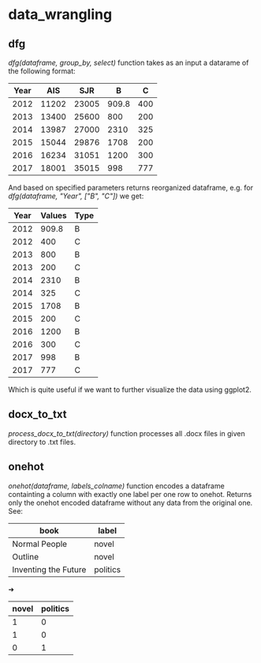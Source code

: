 # data_wrangling

## dfg

_dfg(dataframe, group_by, select)_ function takes as an input a datarame of the following format:

|  Year  |  AIS  |  SJR  |   B   |  C  | 
|--------|-------|-------|-------|-----|
|  2012  | 11202 | 23005 | 909.8 | 400 |
|  2013  | 13400 | 25600 | 800   | 200 |
|  2014  | 13987 | 27000 | 2310  | 325 |
|  2015  | 15044 | 29876 | 1708  | 200 |
|  2016  | 16234 | 31051 | 1200  | 300 |
|  2017  | 18001 | 35015 | 998   | 777 |

And based on specified parameters returns reorganized dataframe, e.g. for _dfg(dataframe, "Year", ["B", "C"])_ we get:

|  Year  | Values |  Type |
|--------|--------|-------|
|  2012  | 909.8  | B     |
|  2012  | 400    | C     |
|  2013  | 800    | B     |
|  2013  | 200    | C     |
|  2014  | 2310   | B     |
|  2014  | 325    | C     |
|  2015  | 1708   | B     |
|  2015  | 200    | C     |
|  2016  | 1200   | B     |
|  2016  | 300    | C     |
|  2017  | 998    | B     |
|  2017  | 777    | C     |

Which is quite useful if we want to further visualize the data using ggplot2.  

## docx_to_txt

_process_docx_to_txt(directory)_ function processes all .docx files in given directory to .txt files.  


## onehot

_onehot(dataframe, labels_colname)_ function encodes a dataframe containting a column with exactly one label per one row to onehot. Returns only the onehot encoded dataframe without any data from the original one. See:

| book                 | label    |
|----------------------|----------|
| Normal People        | novel    |
| Outline              | novel    |
| Inventing the Future | politics |

➜

| novel | politics |
|-------|----------|
| 1     | 0        |
| 1     | 0        |
| 0     | 1        |

